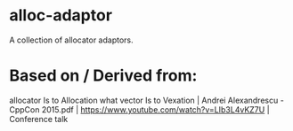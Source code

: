 # alloc-adaptor
A collection of allocator adaptors.

# Based on / Derived from:
allocator Is to Allocation what vector Is to Vexation | Andrei Alexandrescu - CppCon 2015.pdf | <https://www.youtube.com/watch?v=LIb3L4vKZ7U> | Conference talk
